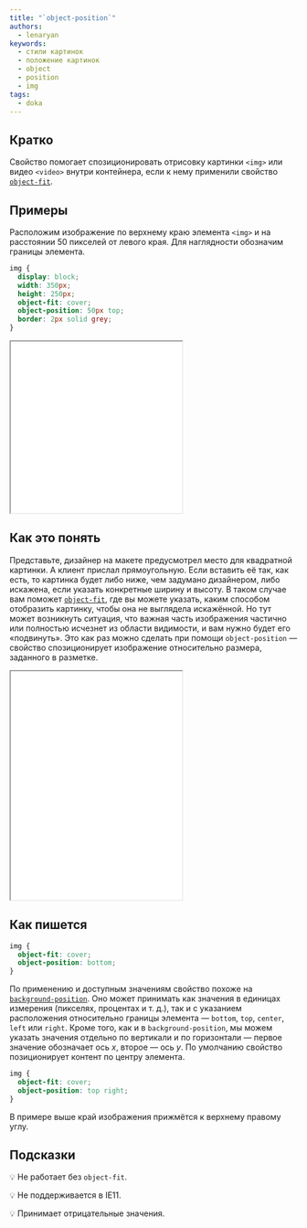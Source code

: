 ```yaml
---
title: "`object-position`"
authors:
  - lenaryan
keywords:
  - стили картинок
  - положение картинок
  - object
  - position
  - img
tags:
  - doka
---
```


## Кратко

Свойство помогает спозиционировать отрисовку картинки `<img>` или видео `<video>` внутри контейнера, если к нему применили свойство [`object-fit`](/css/object-fit).

## Примеры

Расположим изображение по верхнему краю элемента `<img>` и на расстоянии 50 пикселей от левого края. Для наглядности обозначим границы элемента.

```css
img {
  display: block;
  width: 350px;
  height: 250px;
  object-fit: cover;
  object-position: 50px top;
  border: 2px solid grey;
}
```

<iframe title="Пример object-position" src="demos/example/" height="300" sandbox></iframe>

## Как это понять

Представьте, дизайнер на макете предусмотрел место для квадратной картинки. А клиент прислал прямоугольную. Если вставить её так, как есть, то картинка будет либо ниже, чем задумано дизайнером, либо искажена, если указать конкретные ширину и высоту. В таком случае вам поможет [`object-fit`](/css/object-fit), где вы можете указать, каким способом отобразить картинку, чтобы она не выглядела искажённой. Но тут может возникнуть ситуация, что важная часть изображения частично или полностью исчезнет из области видимости, и вам нужно будет его «подвинуть». Это как раз можно сделать при помощи `object-position` — свойство спозиционирует изображение относительно размера, заданного в разметке.

<iframe title="Как понять object-position" src="demos/understand/" height="400" sandbox></iframe>

## Как пишется

```css
img {
  object-fit: cover;
  object-position: bottom;
}
```

По применению и доступным значениям свойство похоже на [`background-position`](/css/background-position). Оно может принимать как значения в единицах измерения (пикселях, процентах и т. д.), так и с указанием расположения относительно границы элемента — `bottom`, `top`, `center`, `left` или `right`. Кроме того, как и в `background-position`, мы можем указать значения отдельно по вертикали и по горизонтали — первое значение обозначает ось _x_, второе — ось _y_. По умолчанию свойство позиционирует контент по центру элемента.

```css
img {
  object-fit: cover;
  object-position: top right;
}
```

В примере выше край изображения прижмётся к верхнему правому углу.

## Подсказки

💡 Не работает без `object-fit`.

💡 Не поддерживается в IE11.

💡 Принимает отрицательные значения.
